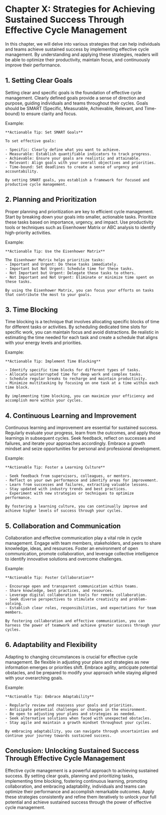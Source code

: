 Chapter X: Strategies for Achieving Sustained Success Through Effective Cycle Management
========================================================================================

In this chapter, we will delve into various strategies that can help individuals and teams achieve sustained success by implementing effective cycle management. By understanding and applying these strategies, readers will be able to optimize their productivity, maintain focus, and continuously improve their performance.

**1. Setting Clear Goals**
--------------------------

Setting clear and specific goals is the foundation of effective cycle management. Clearly defined goals provide a sense of direction and purpose, guiding individuals and teams throughout their cycles. Goals should be SMART (Specific, Measurable, Achievable, Relevant, and Time-bound) to ensure clarity and focus.

Example:

    **Actionable Tip: Set SMART Goals**

    To set effective goals:

    - Specific: Clearly define what you want to achieve.
    - Measurable: Establish quantifiable indicators to track progress.
    - Achievable: Ensure your goals are realistic and attainable.
    - Relevant: Align goals with your overall objectives and priorities.
    - Time-bound: Set deadlines to create a sense of urgency and accountability.

    By setting SMART goals, you establish a framework for focused and productive cycle management.

**2. Planning and Prioritization**
----------------------------------

Proper planning and prioritization are key to efficient cycle management. Start by breaking down your goals into smaller, actionable tasks. Prioritize these tasks based on importance, urgency, and impact. Use productivity tools or techniques such as Eisenhower Matrix or ABC analysis to identify high-priority activities.

Example:

    **Actionable Tip: Use the Eisenhower Matrix**

    The Eisenhower Matrix helps prioritize tasks:
    - Important and Urgent: Do these tasks immediately.
    - Important but Not Urgent: Schedule time for these tasks.
    - Not Important but Urgent: Delegate these tasks to others.
    - Not Important and Not Urgent: Eliminate or minimize time spent on these tasks.

    By using the Eisenhower Matrix, you can focus your efforts on tasks that contribute the most to your goals.

**3. Time Blocking**
--------------------

Time blocking is a technique that involves allocating specific blocks of time for different tasks or activities. By scheduling dedicated time slots for specific work, you can maintain focus and avoid distractions. Be realistic in estimating the time needed for each task and create a schedule that aligns with your energy levels and priorities.

Example:

    **Actionable Tip: Implement Time Blocking**

    - Identify specific time blocks for different types of tasks.
    - Allocate uninterrupted time for deep work and complex tasks.
    - Schedule regular breaks to recharge and maintain productivity.
    - Minimize multitasking by focusing on one task at a time within each time block.

    By implementing time blocking, you can maximize your efficiency and accomplish more within your cycles.

**4. Continuous Learning and Improvement**
------------------------------------------

Continuous learning and improvement are essential for sustained success. Regularly evaluate your progress, learn from the outcomes, and apply those learnings in subsequent cycles. Seek feedback, reflect on successes and failures, and iterate your approaches accordingly. Embrace a growth mindset and seize opportunities for personal and professional development.

Example:

    **Actionable Tip: Foster a Learning Culture**

    - Seek feedback from supervisors, colleagues, or mentors.
    - Reflect on your own performance and identify areas for improvement.
    - Learn from successes and failures, extracting valuable lessons.
    - Stay updated with industry trends and best practices.
    - Experiment with new strategies or techniques to optimize performance.

    By fostering a learning culture, you can continually improve and achieve higher levels of success through your cycles.

**5. Collaboration and Communication**
--------------------------------------

Collaboration and effective communication play a vital role in cycle management. Engage with team members, stakeholders, and peers to share knowledge, ideas, and resources. Foster an environment of open communication, promote collaboration, and leverage collective intelligence to identify innovative solutions and overcome challenges.

Example:

    **Actionable Tip: Foster Collaboration**

    - Encourage open and transparent communication within teams.
    - Share knowledge, best practices, and resources.
    - Leverage digital collaboration tools for remote collaboration.
    - Seek diverse perspectives to stimulate creativity and problem-solving.
    - Establish clear roles, responsibilities, and expectations for team members.

    By fostering collaboration and effective communication, you can harness the power of teamwork and achieve greater success through your cycles.

**6. Adaptability and Flexibility**
-----------------------------------

Adapting to changing circumstances is crucial for effective cycle management. Be flexible in adjusting your plans and strategies as new information emerges or priorities shift. Embrace agility, anticipate potential obstacles, and be prepared to modify your approach while staying aligned with your overarching goals.

Example:

    **Actionable Tip: Embrace Adaptability**

    - Regularly review and reassess your goals and priorities.
    - Anticipate potential challenges or changes in the environment.
    - Be open to adjusting your plans and strategies as needed.
    - Seek alternative solutions when faced with unexpected obstacles.
    - Stay agile and maintain a growth mindset throughout your cycles.

    By embracing adaptability, you can navigate through uncertainties and continue your journey towards sustained success.

**Conclusion: Unlocking Sustained Success Through Effective Cycle Management**
------------------------------------------------------------------------------

Effective cycle management is a powerful approach to achieving sustained success. By setting clear goals, planning and prioritizing tasks, implementing time blocking, fostering continuous learning, promoting collaboration, and embracing adaptability, individuals and teams can optimize their performance and accomplish remarkable outcomes. Apply these strategies consistently and refine them iteratively to unlock your full potential and achieve sustained success through the power of effective cycle management.
